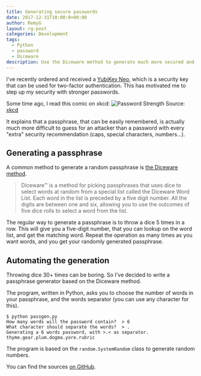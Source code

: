 ```yaml
---
title: Generating secure passwords
date: 2017-12-31T10:00:0+00:00
author: RemyG
layout: rg-post
categories: Development
tags:
  - Python
  - password
  - Diceware
description: Use the Diceware method to generate much more secured and easy to remember passwords / passphrases.
---
```


I've recently ordered and received a [YubiKey Neo](https://www.yubico.com/), which is a security key that can be used for two-factor authentication. This has motivated me to step up my security with stronger passwords.

<!--more-->

Some time ago, I read this comic on xkcd:
![Password Strength](https://imgs.xkcd.com/comics/password_strength.png)
Source: [xkcd](https://www.xkcd.com/936/)

It explains that a passphrase, that can be easily remembered, is actually much more difficult to guess for an attacker than a password with every "extra" security recommendation (caps, special characters, numbers...).

## Generating a passphrase

A common method to generate a random passphrase is [the Diceware method](http://world.std.com/%7Ereinhold/diceware.html).

> Diceware™ is a method for picking passphrases that uses dice to select words at random from a special list called the Diceware Word List. Each word in the list is preceded by a five digit number. All the digits are between one and six, allowing you to use the outcomes of five dice rolls to select a word from the list.

The regular way to generate a passphrase is to throw a dice 5 times in a row. This will give you a five-digit number, that you can lookup on the word list, and get the matching word. Repeat the operation as many times as you want words, and you get your randomly generated passphrase.

## Automating the generation

Throwing dice 30+ times can be boring. So I've decided to write a passphrase generator based on the Diceware method.

The program, written in Python, asks you to choose the number of words in your passphrase, and the words separator (you can use any character for this).

```
$ python passgen.py                              
How many words will the password contain?  > 6
What character should separate the words?  > .
Generating a 6 words password, with >.< as separator.
thyme.gear.plum.dogma.yore.rubric
```

The program is based on the ```random.SystemRandom``` class to generate random numbers.

You can find the sources [on GitHub](https://github.com/RemyG/passgen).